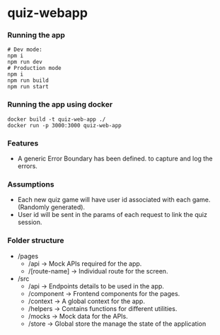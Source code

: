 # quiz-webapp

### Running the app
```
# Dev mode:
npm i
npm run dev
# Production mode
npm i 
npm run build
npm run start
```

### Running the app using docker 
```
docker build -t quiz-web-app ./
docker run -p 3000:3000 quiz-web-app
``` 

### Features
- A generic Error Boundary has been defined. to capture and log the errors.

### Assumptions
- Each new quiz game will have user id associated with each game. (Randomly generated).
- User id will be sent in the params of each request to link the quiz session.

### Folder structure
- /pages 
    - /api -> Mock APIs required for the app.
    - /[route-name] -> Individual route for the screen.
- /src 
    - /api -> Endpoints details to be used in the app.
    - /component -> Frontend components for the pages.
    - /context -> A global context for the app.
    - /helpers -> Contains functions for different utilities.
    - /mocks -> Mock data for the APIs.
    - /store -> Global store the manage the state of the application